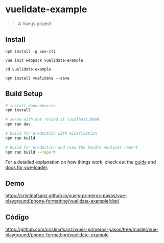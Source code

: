 # vuelidate-example

> A Vue.js project

## Install

```
npm install -g vue-cli

vue init webpack vuelidate-example

cd vuelidate-example

npm install vuelidate --save

```

## Build Setup

``` bash
# install dependencies
npm install

# serve with hot reload at localhost:8080
npm run dev

# build for production with minification
npm run build

# build for production and view the bundle analyzer report
npm run build --report
```

For a detailed explanation on how things work, check out the [guide](http://vuejs-templates.github.io/webpack/) and [docs for vue-loader](http://vuejs.github.io/vue-loader).

## Demo

https://cristinafsanz.github.io/vuejs-primeros-pasos/vue-playground/phone-formatting/vuelidate-example/dist/

## Código

https://github.com/cristinafsanz/vuejs-primeros-pasos/tree/master/vue-playground/phone-formatting/vuelidate-example
